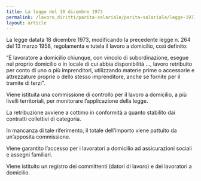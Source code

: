```yaml
---
title: La legge del 18 dicembre 1973
permalink: /lavoro_diritti/parita-salariale/parita-salariale/legge-1973
layout: article
---
```


La legge datata 18 dicembre 1973, modificando la precedente legge n. 264 del 13 marzo 1958, regolamenta e tutela il lavoro a domicilio, così definito:

“È lavoratore a domicilio chiunque, con vincolo di subordinazione, esegue nel proprio domicilio o in locale di cui abbia disponibilità ..., lavoro retribuito per conto di uno o più imprenditori, utilizzando materie prime o accessorie e attrezzature proprie o dello stesso imprenditore, anche se fornite per il tramite di terzi”.

Viene istituita una commissione di controllo per il lavoro a domicilio, a più livelli territoriali, per monitorare l’applicazione della legge.

La retribuzione avviene a cottimo in conformità a quanto stabilito dai contratti collettivi di categoria.

In mancanza di tale riferimento, il totale dell’importo viene pattuito da un’apposita commissione.

Viene garantito l’accesso per i lavoratori a domicilio ad assicurazioni sociali e assegni familiari.

Viene istituito un registro dei committenti (datori di lavoro) e dei lavoratori a domicilio.
